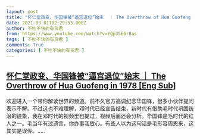 ```yaml
---
layout: post
title: "怀仁堂政变、华国锋被“逼宫退位”始末  ｜ The Overthrow of Hua Guofeng in 1978 [Eng Sub]"
date: 2021-03-01T02:29:53.000Z
author: 不吐不快的有货君
from: https://www.youtube.com/watch?v=YQp35E6r8as
tags: [ 不吐不快的有货君 ]
comments: True
categories: [ 不吐不快的有货君 ]
---
```

<!--1614565793000-->
[怀仁堂政变、华国锋被“逼宫退位”始末  ｜ The Overthrow of Hua Guofeng in 1978 [Eng Sub]](https://www.youtube.com/watch?v=YQp35E6r8as)
------

<div>
欢迎进入一个带你解读世界的频道。前不久官方高调纪念华国锋，很多小伙伴提问表示不解。不过这也不难理解，邓时代已经宣告结束，新时代有借助毛时代巩固统治的迹象，我在邓时代的视频里也提过，视频后面还会分析。华国锋是毛时代的红人之一。毛当年有过遗言，你办事我放心。有些人以为这句话是毛形容周恩来，这其实是误传。.....
</div>
